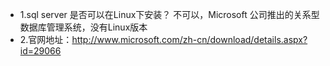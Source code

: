 * 1.sql server 是否可以在Linux下安装？
    不可以，Microsoft 公司推出的关系型数据库管理系统，没有Linux版本
* 2.官网地址：http://www.microsoft.com/zh-cn/download/details.aspx?id=29066
